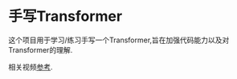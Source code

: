 # 手写Transformer

这个项目用于学习/练习手写一个Transformer,旨在加强代码能力以及对Transformer的理解.

相关视频[参考](https://www.bilibili.com/video/BV18S411N7iR/).

